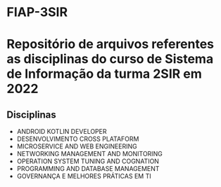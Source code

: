 # FIAP-3SIR

# Repositório de arquivos referentes as disciplinas do curso de Sistema de Informação da turma 2SIR em 2022

## Disciplinas

- ANDROID KOTLIN DEVELOPER
- DESENVOLVIMENTO CROSS PLATAFORM
- MICROSERVICE AND WEB ENGINEERING
- NETWORKING MANAGEMENT AND MONITORING
- OPERATION SYSTEM TUNING AND COGNATION
- PROGRAMMING AND DATABASE MANAGEMENT
- GOVERNANÇA E MELHORES PRÁTICAS EM TI
